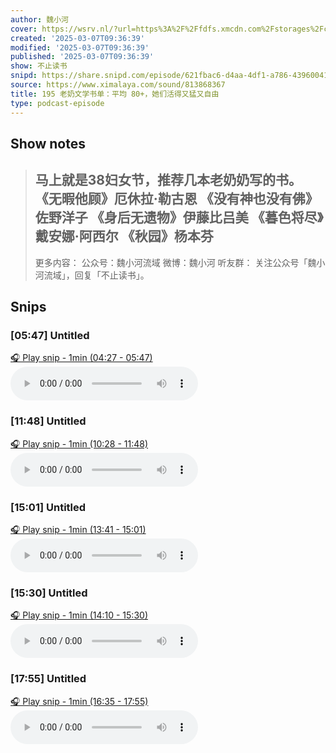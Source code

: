 ```yaml
---
author: 魏小河
cover: https://wsrv.nl/?url=https%3A%2F%2Ffdfs.xmcdn.com%2Fstorages%2Fc56c-audiofreehighqps%2FB8%2FC8%2FCMCoOR4EJoXoAAF04gCTNyZI.jpeg&w=200&h=200
created: '2025-03-07T09:36:39'
modified: '2025-03-07T09:36:39'
published: '2025-03-07T09:36:39'
show: 不止读书
snipd: https://share.snipd.com/episode/621fbac6-d4aa-4df1-a786-43960041d8bf
source: https://www.ximalaya.com/sound/813868367
title: 195 老奶文学书单：平均 80+，她们活得又猛又自由
type: podcast-episode
---
```



## Show notes
> 马上就是38妇女节，推荐几本老奶奶写的书。  
> 《无暇他顾》厄休拉·勒古恩
> 《没有神也没有佛》佐野洋子
> 《身后无遗物》伊藤比吕美
> 《暮色将尽》戴安娜·阿西尔
> 《秋园》杨本芬
> ---
> 更多内容： 
> 公众号：魏小河流域 微博：魏小河 
> 听友群：   关注公众号「魏小河流域」，回复「不止读书」。

## Snips
### [05:47] Untitled
[🎧 Play snip - 1min️ (04:27 - 05:47)](https://share.snipd.com/snip/a5df62b7-e45b-4148-a7d2-d08c83522614)
<audio controls> <source src="https://jt.ximalaya.com//GKwRIW4Ln6vpAL7z3gN1c87p.m4a?channel=rss&album_id=47548262&track_id=813868367&uid=71608201&jt=https://aod.cos.tx.xmcdn.com/storages/1e3f-audiofreehighqps/89/08/GKwRIW4Ln6vpAL7z3gN1c87p.m4a#t=04:27,05:47"> </audio>
### [11:48] Untitled
[🎧 Play snip - 1min️ (10:28 - 11:48)](https://share.snipd.com/snip/af0a59fd-85f2-46ee-aa8b-4bac4f7e4d3f)
<audio controls> <source src="https://jt.ximalaya.com//GKwRIW4Ln6vpAL7z3gN1c87p.m4a?channel=rss&album_id=47548262&track_id=813868367&uid=71608201&jt=https://aod.cos.tx.xmcdn.com/storages/1e3f-audiofreehighqps/89/08/GKwRIW4Ln6vpAL7z3gN1c87p.m4a#t=10:28,11:48"> </audio>
### [15:01] Untitled
[🎧 Play snip - 1min️ (13:41 - 15:01)](https://share.snipd.com/snip/1511a463-ec9e-469c-9caa-7bf0675a6fad)
<audio controls> <source src="https://jt.ximalaya.com//GKwRIW4Ln6vpAL7z3gN1c87p.m4a?channel=rss&album_id=47548262&track_id=813868367&uid=71608201&jt=https://aod.cos.tx.xmcdn.com/storages/1e3f-audiofreehighqps/89/08/GKwRIW4Ln6vpAL7z3gN1c87p.m4a#t=13:41,15:01"> </audio>
### [15:30] Untitled
[🎧 Play snip - 1min️ (14:10 - 15:30)](https://share.snipd.com/snip/4c119a4b-9a80-4e4a-a636-18aac145f451)
<audio controls> <source src="https://jt.ximalaya.com//GKwRIW4Ln6vpAL7z3gN1c87p.m4a?channel=rss&album_id=47548262&track_id=813868367&uid=71608201&jt=https://aod.cos.tx.xmcdn.com/storages/1e3f-audiofreehighqps/89/08/GKwRIW4Ln6vpAL7z3gN1c87p.m4a#t=14:10,15:30"> </audio>
### [17:55] Untitled
[🎧 Play snip - 1min️ (16:35 - 17:55)](https://share.snipd.com/snip/f0c094cb-7a98-47ef-8b61-33c75f3f9e25)
<audio controls> <source src="https://jt.ximalaya.com//GKwRIW4Ln6vpAL7z3gN1c87p.m4a?channel=rss&album_id=47548262&track_id=813868367&uid=71608201&jt=https://aod.cos.tx.xmcdn.com/storages/1e3f-audiofreehighqps/89/08/GKwRIW4Ln6vpAL7z3gN1c87p.m4a#t=16:35,17:55"> </audio>
